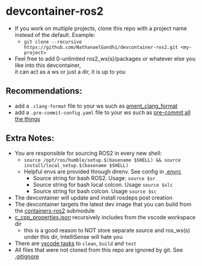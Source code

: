# devcontainer-ros2
- If you work on multiple projects, clone this repo with a project name instead of the default. Example:
  - ```git clone --recursive https://github.com/NathanaelGandhi/devcontainer-ros2.git <my-project>```
- Feel free to add 0-unlimited ros2_ws(s)/packages or whatever else you like into this devcontainer,<br>it can act as a ws or just a dir, it is up to you

## Recommendations:
- add a ```.clang-format``` file to your ws such as [ament_clang_format](https://github.com/ament/ament_lint/blob/rolling/ament_clang_format/ament_clang_format/configuration/.clang-format)
- add a ```.pre-commit-config.yaml``` file to your ws such as [pre-commit all the things](https://gist.github.com/NathanaelGandhi/a11fa649d2d25516e4829d90bbb744a5)

## Extra Notes:
- You are responsible for sourcing ROS2 in every new shell:
  - ```source /opt/ros/humble/setup.$(basename $SHELL) && source install/local_setup.$(basename $SHELL)```
  - Helpful envs are provided through direnv. See config in [.envrc](.envrc)
    - Source string for bash ROS2. Usage: ```source $sr```
    - Source string for bash local colcon. Usage ```source $slc```
    - Source string for bash colcon. Usage ```source $sc```
- The devcontainer will update and install rosdeps post creation
- The devcontainer targets the latest dev image that you can build from the [containers-ros2](containers-ros2) submodule
- [c_cpp_properties.json](.vscode/c_cpp_properties.json) recursively includes from the vscode workspace dir
  - this is a good reason to NOT store separate source and ros_ws(s) under this dir, IntelliSense will hate you
- There are [vscode tasks](.vscode/tasks.json) to ```clean```, ```build``` and ```test```
- All files that were not cloned from this repo are ignored by git. See [.gitignore](.gitignore)
